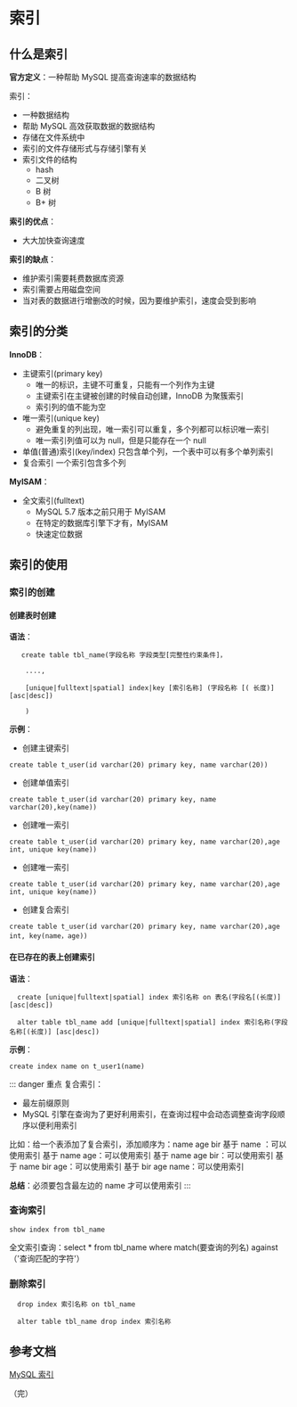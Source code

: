 # 索引

## 什么是索引

**官方定义**：一种帮助 MySQL 提高查询速率的数据结构

索引：
+ 一种数据结构
+ 帮助 MySQL 高效获取数据的数据结构
+ 存储在文件系统中
+ 索引的文件存储形式与存储引擎有关
+ 索引文件的结构
  + hash
  + 二叉树
  + B 树
  + B+ 树

**索引的优点**：
+ 大大加快查询速度

**索引的缺点**：
+ 维护索引需要耗费数据库资源
+ 索引需要占用磁盘空间
+ 当对表的数据进行增删改的时候，因为要维护索引，速度会受到影响

## 索引的分类

**InnoDB**：

+ 主键索引(primary key)
    + 唯一的标识，主键不可重复，只能有一个列作为主键
    + 主键索引在主键被创建的时候自动创建，InnoDB 为聚簇索引
    + 索引列的值不能为空
+ 唯一索引(unique key)
    + 避免重复的列出现，唯一索引可以重复，多个列都可以标识唯一索引
    + 唯一索引列值可以为 null，但是只能存在一个 null
+ 单值(普通)索引(key/index)
    只包含单个列，一个表中可以有多个单列索引
+ 复合索引
  一个索引包含多个列  

**MyISAM**：
+ 全文索引(fulltext)
    + MySQL 5.7 版本之前只用于 MyISAM
    + 在特定的数据库引擎下才有，MyISAM
    + 快速定位数据

## 索引的使用

### 索引的创建

#### 创建表时创建

**语法**：
```
   create table tbl_name(字段名称 字段类型[完整性约束条件]，

    ....,

    [unique|fulltext|spatial] index|key [索引名称] (字段名称 [( 长度)] [asc|desc])

    )
```
**示例**：
+ 创建主键索引
```
create table t_user(id varchar(20) primary key, name varchar(20))
```
+ 创建单值索引
```
create table t_user(id varchar(20) primary key, name varchar(20),key(name))
```
+ 创建唯一索引
```
create table t_user(id varchar(20) primary key, name varchar(20),age int, unique key(name))
```
+ 创建唯一索引
```
create table t_user(id varchar(20) primary key, name varchar(20),age int, unique key(name))
```
+ 创建复合索引
```
create table t_user(id varchar(20) primary key, name varchar(20),age int, key(name，age))
```

#### 在已存在的表上创建索引
**语法**：
```
  create [unique|fulltext|spatial] index 索引名称 on 表名(字段名[(长度)] [asc|desc])
  
  alter table tbl_name add [unique|fulltext|spatial] index 索引名称(字段名称[(长度)] [asc|desc])

```
**示例**：
```
create index name on t_user1(name)
```
::: danger 重点
复合索引：
+ 最左前缀原则
+ MySQL 引擎在查询为了更好利用索引，在查询过程中会动态调整查询字段顺序以便利用索引

比如：给一个表添加了复合索引，添加顺序为：name age bir
基于 name ：可以使用索引
基于 name age：可以使用索引
基于 name age bir：可以使用索引
基于 name bir age：可以使用索引
基于 bir age name：可以使用索引

**总结**：必须要包含最左边的 name 才可以使用索引
:::

### 查询索引

```
show index from tbl_name
```
全文索引查询：select * from tbl_name where match(要查询的列名) against（'查询匹配的字符'）

### 删除索引

```
  drop index 索引名称 on tbl_name

  alter table tbl_name drop index 索引名称
```


## 参考文档

[MySQL 索引](https://www.bilibili.com/video/BV19y4y127h4?p=1)

（完）